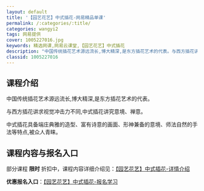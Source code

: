 ```yaml
---
layout: default
title: '【园艺花艺】中式插花-网易精品单课'
permalink: /:categories/:title/
categories: wangyi2
tags: 网易提供
cover: 1005227016.jpg
keywords: 精选网课,网易云课堂,【园艺花艺】中式插花
description: "中国传统插花艺术源远流长,博大精深,是东方插花艺术的代表。与西方插花讲求视觉冲击力不同,中式插花讲究意境、禅意。中式插花具备端庄典雅的造型、富有诗意的画面、形神兼备的意境、师法自然的手法等特"
classid: 1005227016
---
```


## 课程介绍

中国传统插花艺术源远流长,博大精深,是东方插花艺术的代表。

与西方插花讲求视觉冲击力不同,中式插花讲究意境、禅意。

中式插花具备端庄典雅的造型、富有诗意的画面、形神兼备的意境、师法自然的手法等特点,被众人青睐。

## 课程内容与报名入口

部分课程 **限时** 折扣中，课程内容详细介绍见：[【园艺花艺】中式插花-详情介绍](https://study.163.com/course/introduction/1005227016.htm?share=1&shareId=1025206652&utm_campaign=share&utm_medium=iphoneShare&utm_source=&utm_u=1025206652)

**优惠报名入口**：[【园艺花艺】中式插花-报名学习](https://study.163.com/course/introduction/1005227016.htm?share=1&shareId=1025206652&utm_campaign=share&utm_medium=iphoneShare&utm_source=&utm_u=1025206652)


